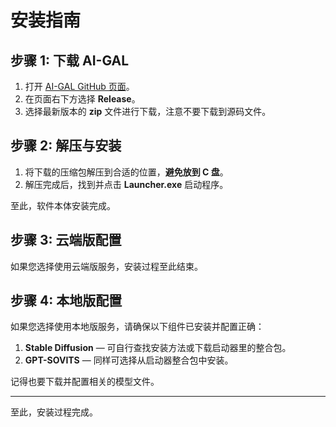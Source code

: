# 安装指南

## 步骤 1: 下载 AI-GAL

1. 打开 [AI-GAL GitHub 页面](https://github.com/tamikip/AI-GAL/)。
2. 在页面右下方选择 **Release**。
3. 选择最新版本的 **zip** 文件进行下载，注意不要下载到源码文件。

## 步骤 2: 解压与安装

1. 将下载的压缩包解压到合适的位置，**避免放到 C 盘**。
2. 解压完成后，找到并点击 **Launcher.exe** 启动程序。

至此，软件本体安装完成。

## 步骤 3: 云端版配置

如果您选择使用云端版服务，安装过程至此结束。

## 步骤 4: 本地版配置

如果您选择使用本地版服务，请确保以下组件已安装并配置正确：

1. **Stable Diffusion** — 可自行查找安装方法或下载启动器里的整合包。
2. **GPT-SOVITS** — 同样可选择从启动器整合包中安装。

记得也要下载并配置相关的模型文件。

---

至此，安装过程完成。

